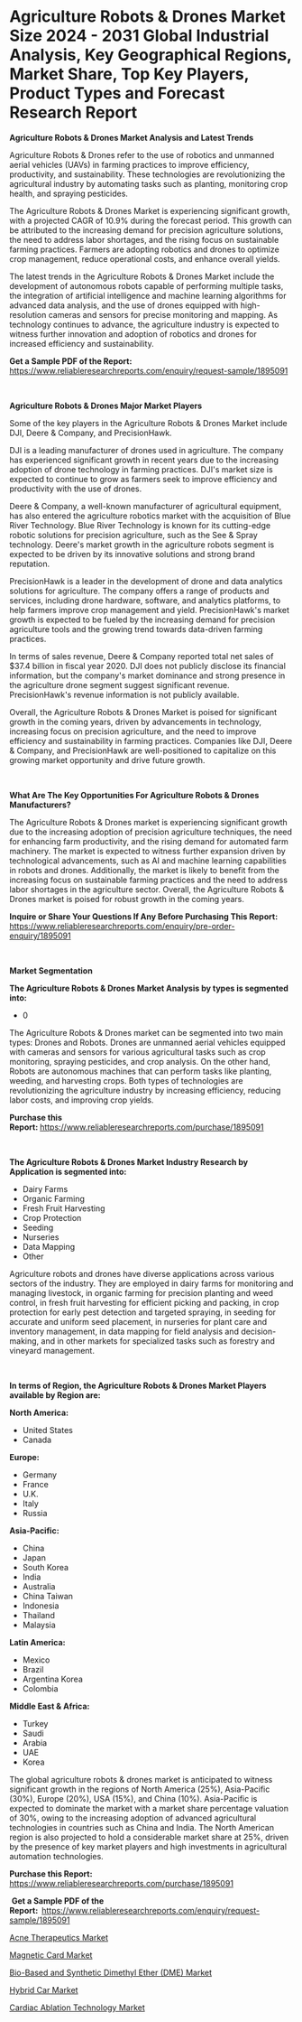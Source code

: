 <p><h1>Agriculture Robots & Drones Market Size 2024 - 2031 Global Industrial Analysis, Key Geographical Regions, Market Share, Top Key Players, Product Types and Forecast Research Report</h1></p><p><strong>Agriculture Robots & Drones Market Analysis and Latest Trends</strong></p>
<p><p>Agriculture Robots & Drones refer to the use of robotics and unmanned aerial vehicles (UAVs) in farming practices to improve efficiency, productivity, and sustainability. These technologies are revolutionizing the agricultural industry by automating tasks such as planting, monitoring crop health, and spraying pesticides.</p><p>The Agriculture Robots & Drones Market is experiencing significant growth, with a projected CAGR of 10.9% during the forecast period. This growth can be attributed to the increasing demand for precision agriculture solutions, the need to address labor shortages, and the rising focus on sustainable farming practices. Farmers are adopting robotics and drones to optimize crop management, reduce operational costs, and enhance overall yields.</p><p>The latest trends in the Agriculture Robots & Drones Market include the development of autonomous robots capable of performing multiple tasks, the integration of artificial intelligence and machine learning algorithms for advanced data analysis, and the use of drones equipped with high-resolution cameras and sensors for precise monitoring and mapping. As technology continues to advance, the agriculture industry is expected to witness further innovation and adoption of robotics and drones for increased efficiency and sustainability.</p></p>
<p><strong>Get a Sample PDF of the Report:&nbsp;</strong> <a href="https://www.reliableresearchreports.com/enquiry/request-sample/1895091">https://www.reliableresearchreports.com/enquiry/request-sample/1895091</a></p>
<p>&nbsp;</p>
<p><strong>Agriculture Robots & Drones Major Market Players</strong></p>
<p><p>Some of the key players in the Agriculture Robots & Drones Market include DJI, Deere & Company, and PrecisionHawk.</p><p>DJI is a leading manufacturer of drones used in agriculture. The company has experienced significant growth in recent years due to the increasing adoption of drone technology in farming practices. DJI's market size is expected to continue to grow as farmers seek to improve efficiency and productivity with the use of drones.</p><p>Deere & Company, a well-known manufacturer of agricultural equipment, has also entered the agriculture robotics market with the acquisition of Blue River Technology. Blue River Technology is known for its cutting-edge robotic solutions for precision agriculture, such as the See & Spray technology. Deere's market growth in the agriculture robots segment is expected to be driven by its innovative solutions and strong brand reputation.</p><p>PrecisionHawk is a leader in the development of drone and data analytics solutions for agriculture. The company offers a range of products and services, including drone hardware, software, and analytics platforms, to help farmers improve crop management and yield. PrecisionHawk's market growth is expected to be fueled by the increasing demand for precision agriculture tools and the growing trend towards data-driven farming practices.</p><p>In terms of sales revenue, Deere & Company reported total net sales of $37.4 billion in fiscal year 2020. DJI does not publicly disclose its financial information, but the company's market dominance and strong presence in the agriculture drone segment suggest significant revenue. PrecisionHawk's revenue information is not publicly available.</p><p>Overall, the Agriculture Robots & Drones Market is poised for significant growth in the coming years, driven by advancements in technology, increasing focus on precision agriculture, and the need to improve efficiency and sustainability in farming practices. Companies like DJI, Deere & Company, and PrecisionHawk are well-positioned to capitalize on this growing market opportunity and drive future growth.</p></p>
<p>&nbsp;</p>
<p><strong>What Are The Key Opportunities For Agriculture Robots & Drones Manufacturers?</strong></p>
<p><p>The Agriculture Robots & Drones market is experiencing significant growth due to the increasing adoption of precision agriculture techniques, the need for enhancing farm productivity, and the rising demand for automated farm machinery. The market is expected to witness further expansion driven by technological advancements, such as AI and machine learning capabilities in robots and drones. Additionally, the market is likely to benefit from the increasing focus on sustainable farming practices and the need to address labor shortages in the agriculture sector. Overall, the Agriculture Robots & Drones market is poised for robust growth in the coming years.</p></p>
<p><strong>Inquire or Share Your Questions If Any Before Purchasing This Report:</strong> <a href="https://www.reliableresearchreports.com/enquiry/pre-order-enquiry/1895091">https://www.reliableresearchreports.com/enquiry/pre-order-enquiry/1895091</a></p>
<p>&nbsp;</p>
<p><strong>Market Segmentation</strong></p>
<p><strong>The Agriculture Robots & Drones Market Analysis by types is segmented into:</strong></p>
<p><ul><li>0</li></ul></p>
<p><p>The Agriculture Robots & Drones market can be segmented into two main types: Drones and Robots. Drones are unmanned aerial vehicles equipped with cameras and sensors for various agricultural tasks such as crop monitoring, spraying pesticides, and crop analysis. On the other hand, Robots are autonomous machines that can perform tasks like planting, weeding, and harvesting crops. Both types of technologies are revolutionizing the agriculture industry by increasing efficiency, reducing labor costs, and improving crop yields.</p></p>
<p><strong>Purchase this Report:&nbsp;</strong><a href="https://www.reliableresearchreports.com/purchase/1895091">https://www.reliableresearchreports.com/purchase/1895091</a></p>
<p>&nbsp;</p>
<p><strong>The Agriculture Robots & Drones Market Industry Research by Application is segmented into:</strong></p>
<p><ul><li>Dairy Farms</li><li>Organic Farming</li><li>Fresh Fruit Harvesting</li><li>Crop Protection</li><li>Seeding</li><li>Nurseries</li><li>Data Mapping</li><li>Other</li></ul></p>
<p><p>Agriculture robots and drones have diverse applications across various sectors of the industry. They are employed in dairy farms for monitoring and managing livestock, in organic farming for precision planting and weed control, in fresh fruit harvesting for efficient picking and packing, in crop protection for early pest detection and targeted spraying, in seeding for accurate and uniform seed placement, in nurseries for plant care and inventory management, in data mapping for field analysis and decision-making, and in other markets for specialized tasks such as forestry and vineyard management.</p></p>
<p>&nbsp;</p>
<p><strong>In terms of Region, the Agriculture Robots & Drones Market Players available by Region are:</strong></p>
<p>
    <p> <strong> North America: </strong>
        <ul>
            <li>United States</li>
            <li>Canada</li>
        </ul>
        </p> 
    <p> <strong> Europe: </strong>
        <ul>
            <li>Germany</li>
            <li>France</li>
            <li>U.K.</li>
            <li>Italy</li>
            <li>Russia</li>
        </ul>
        </p> 
    <p> <strong> Asia-Pacific: </strong>
        <ul>
            <li>China</li>
            <li>Japan</li>
            <li>South Korea</li>
            <li>India</li>
            <li>Australia</li>
            <li>China Taiwan</li>
            <li>Indonesia</li>
            <li>Thailand</li>
            <li>Malaysia</li>
        </ul>
        </p> 
    <p> <strong> Latin America: </strong>
        <ul>
            <li>Mexico</li>
            <li>Brazil</li>
            <li>Argentina Korea</li>
            <li>Colombia</li>
        </ul>
        </p> 
    <p> <strong> Middle East & Africa: </strong>
        <ul>
            <li>Turkey</li>
            <li>Saudi</li>
            <li>Arabia</li>
            <li>UAE</li>
            <li>Korea</li>
        </ul>
    </p>
    </p>
<p><p>The global agriculture robots & drones market is anticipated to witness significant growth in the regions of North America (25%), Asia-Pacific (30%), Europe (20%), USA (15%), and China (10%). Asia-Pacific is expected to dominate the market with a market share percentage valuation of 30%, owing to the increasing adoption of advanced agricultural technologies in countries such as China and India. The North American region is also projected to hold a considerable market share at 25%, driven by the presence of key market players and high investments in agricultural automation technologies.</p></p>
<p><strong>Purchase this Report: </strong><a href="https://www.reliableresearchreports.com/purchase/1895091">https://www.reliableresearchreports.com/purchase/1895091</a></p>
<p>&nbsp;<strong>Get a Sample PDF of the Report:&nbsp;&nbsp;</strong><a href="https://www.reliableresearchreports.com/enquiry/request-sample/1895091">https://www.reliableresearchreports.com/enquiry/request-sample/1895091</a></p>
<p><strong></strong></p>
<p><p><a href="https://meowing-lemming-dd3.notion.site/Acne-Therapeutics-Market-Size-2024-2031-Global-Industrial-Analysis-Key-Geographical-Regions-Mark-706fba15837b4dbe9e9690c7421b31d8">Acne Therapeutics Market</a></p><p><a href="https://view.publitas.com/reportprime-1/insights-into-magnetic-card-market-size-analysing-market-share-trends-and-growth-from-2024-to-2031/">Magnetic Card Market</a></p><p><a href="https://github.com/joannesouthgate/Market-Research-Report-List-2/blob/main/bio-based-and-synthetic-dimethyl-ether-dme-market.md">Bio-Based and Synthetic Dimethyl Ether (DME) Market</a></p><p><a href="https://view.publitas.com/reportprime-1/insights-into-hybrid-car-market-size-analysing-market-share-trends-and-growth-from-2024-to-2031/">Hybrid Car Market</a></p><p><a href="https://github.com/wwwkeltoum/Market-Research-Report-List-2/blob/main/cardiac-ablation-technology-market.md">Cardiac Ablation Technology Market</a></p></p>